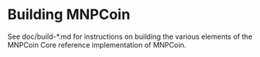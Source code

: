 Building MNPCoin
=============

See doc/build-*.md for instructions on building the various
elements of the MNPCoin Core reference implementation of MNPCoin.
